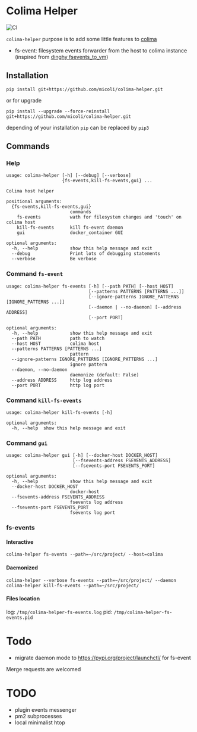 # Colima Helper

![CI](https://github.com/micoli/colima-helper/actions/workflows/ci.yml/badge.svg)

`colima-helper` purpose is to add some little features to [colima](https://github.com/abiosoft/colima)
- fs-event: filesystem events forwarder from the host to colima instance (inspired from [dinghy fsevents_to_vm](https://github.com/codekitchen/fsevents_to_vm))


## Installation
```
pip install git+https://github.com/micoli/colima-helper.git
```
or for upgrade
```
pip install --upgrade --force-reinstall git+https://github.com/micoli/colima-helper.git
```

depending of your installation `pip` can be replaced by `pip3`

## Commands

### Help
[//]: <> (command-placeholder-start "colima-helper --help")
```
usage: colima-helper [-h] [--debug] [--verbose]
                     {fs-events,kill-fs-events,gui} ...

Colima host helper

positional arguments:
  {fs-events,kill-fs-events,gui}
                        commands
    fs-events           wath for filesystem changes and 'touch' on colima host
    kill-fs-events      kill fs-event daemon
    gui                 docker_container GUI

optional arguments:
  -h, --help            show this help message and exit
  --debug               Print lots of debugging statements
  --verbose             Be verbose
```
[//]: <> (command-placeholder-end)

### Command `fs-event`
[//]: <> (command-placeholder-start "colima-helper fs-events --help")
```
usage: colima-helper fs-events [-h] [--path PATH] [--host HOST]
                               [--patterns PATTERNS [PATTERNS ...]]
                               [--ignore-patterns IGNORE_PATTERNS [IGNORE_PATTERNS ...]]
                               [--daemon | --no-daemon] [--address ADDRESS]
                               [--port PORT]

optional arguments:
  -h, --help            show this help message and exit
  --path PATH           path to watch
  --host HOST           colima host
  --patterns PATTERNS [PATTERNS ...]
                        pattern
  --ignore-patterns IGNORE_PATTERNS [IGNORE_PATTERNS ...]
                        ignore pattern
  --daemon, --no-daemon
                        daemonize (default: False)
  --address ADDRESS     http log address
  --port PORT           http log port
```
[//]: <> (command-placeholder-end)

### Command `kill-fs-events`
[//]: <> (command-placeholder-start "colima-helper kill-fs-events --help")
```
usage: colima-helper kill-fs-events [-h]

optional arguments:
  -h, --help  show this help message and exit
```
[//]: <> (command-placeholder-end)

### Command `gui`
[//]: <> (command-placeholder-start "colima-helper gui --help")
```
usage: colima-helper gui [-h] [--docker-host DOCKER_HOST]
                         [--fsevents-address FSEVENTS_ADDRESS]
                         [--fsevents-port FSEVENTS_PORT]

optional arguments:
  -h, --help            show this help message and exit
  --docker-host DOCKER_HOST
                        docker-host
  --fsevents-address FSEVENTS_ADDRESS
                        fsevents log address
  --fsevents-port FSEVENTS_PORT
                        fsevents log port
```
[//]: <> (command-placeholder-end)

### fs-events

#### Interactive
```
colima-helper fs-events --path=~/src/project/ --host=colima
```

#### Daemonized
```
colima-helper --verbose fs-events --path=~/src/project/ --daemon
colima-helper kill-fs-events --path=~/src/project/
```

#### Files location

log: `/tmp/colima-helper-fs-events.log`
pid: `/tmp/colima-helper-fs-events.pid`

# Todo
- migrate daemon mode to https://pypi.org/project/launchctl/ for fs-event

Merge requests are welcomed



# TODO
- plugin events messenger
- pm2 subprocesses
- local minimalist htop
